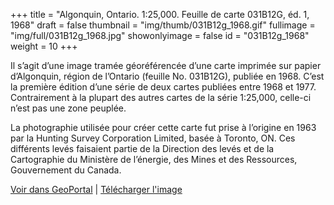 +++
title = "Algonquin, Ontario. 1:25,000. Feuille de carte 031B12G, éd. 1, 1968"
draft = false
thumbnail = "img/thumb/031B12g_1968.gif"
fullimage = "img/full/031B12g_1968.jpg"
showonlyimage = false
id = "031B12g_1968"
weight = 10
+++

Il s’agit d’une image tramée géoréférencée d’une carte imprimée sur papier d’Algonquin, région de l’Ontario (feuille No. 031B12G), publiée en 1968. C’est la première édition d’une série de deux cartes publiées entre 1968 et 1977. Contrairement à la plupart des autres cartes de la série 1:25,000, celle-ci n’est pas une zone peuplée.

<!--more-->

La photographie utilisée pour créer cette carte fut prise à l’origine en 1963 par la Hunting Survey Corporation Limited, basée à Toronto, ON. Ces différents levés faisaient partie de la Direction des levés et de la Cartographie du Ministère de l’énergie, des Mines et des Ressources, Gouvernement du Canada.

[Voir dans GeoPortal](http://geo.scholarsportal.info/#r/details/_uri@=HTDP25K031B12g_1968TIFF&_add:true) | [Télécharger l'image](https://ocul.on.ca/topomaps/map-images/HTDP25K031B12g_1968TIFF.jpg)
